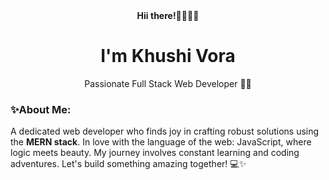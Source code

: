 <div align="center">
  <b>Hii there!🫱🏻‍🫲🏻</b>
  <h1>I'm Khushi Vora</h1>
  <p>Passionate Full Stack Web Developer 👩‍💻</p>
</div>
<section>
  <h3>✨About Me:</h3>
  <p>A dedicated web developer who finds joy in crafting robust solutions using the <b>MERN stack</b>. In love with the language of the web: JavaScript, where logic meets beauty. My journey involves constant learning and coding adventures. Let's build something amazing together! 💻✨</p>
</section>

<!--
**KhushiiVora/KhushiiVora** is a ✨ _special_ ✨ repository because its `README.md` (this file) appears on your GitHub profile.

Here are some ideas to get you started:

- 🔭 I’m currently working on ...
- 🌱 I’m currently learning ...
- 👯 I’m looking to collaborate on ...
- 🤔 I’m looking for help with ...
- 💬 Ask me about ...
- 📫 How to reach me: ...
- 😄 Pronouns: ...
- ⚡ Fun fact: ...
-->
